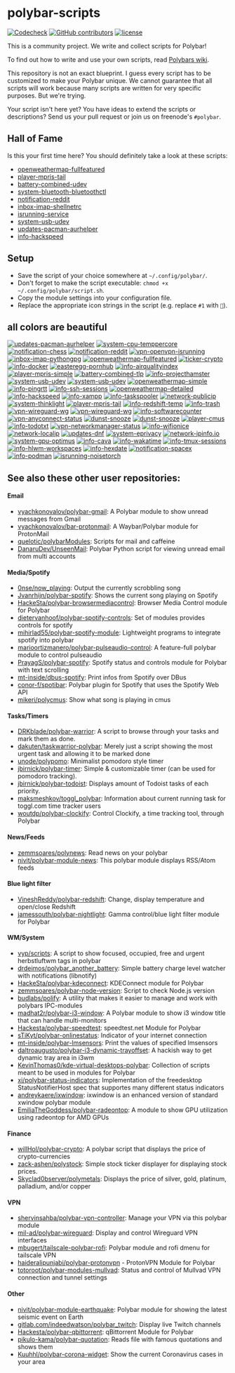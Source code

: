 # polybar-scripts

[![Codecheck](https://github.com/polybar/polybar-scripts/workflows/Codecheck/badge.svg?branch=master)](https://github.com/polybar/polybar-scripts/actions)
[![GitHub contributors](https://img.shields.io/github/contributors/polybar/polybar-scripts.svg)](https://github.com/polybar/polybar-scripts/graphs/contributors)
[![license](https://img.shields.io/github/license/polybar/polybar-scripts.svg)](https://github.com/polybar/polybar-scripts/blob/master/LICENSE)

This is a community project. We write and collect scripts for Polybar!

To find out how to write and use your own scripts, read [Polybars wiki](https://github.com/jaagr/polybar/wiki).

This repository is not an exact blueprint. I guess every script has to be customized to make your Polybar unique. We cannot guarantee that all scripts will work because many scripts are written for very specific purposes. But we're trying.

Your script isn't here yet? You have ideas to extend the scripts or descriptions? Send us your pull request or join us on freenode's `#polybar`.


## Hall of Fame

Is this your first time here? You should definitely take a look at these scripts:

* [openweathermap-fullfeatured](polybar-scripts/openweathermap-fullfeatured)
* [player-mpris-tail](polybar-scripts/player-mpris-tail)
* [battery-combined-udev](polybar-scripts/battery-combined-udev)
* [system-bluetooth-bluetoothctl](polybar-scripts/system-bluetooth-bluetoothctl)
* [notification-reddit](polybar-scripts/notification-reddit)
* [inbox-imap-shellnetrc](polybar-scripts/inbox-imap-shellnetrc)
* [isrunning-service](polybar-scripts/isrunning-service)
* [system-usb-udev](polybar-scripts/system-usb-udev)
* [updates-pacman-aurhelper](polybar-scripts/updates-pacman-aurhelper)
* [info-hackspeed](polybar-scripts/info-hackspeed)


##  Setup

* Save the script of your choice somewhere at `~/.config/polybar/`.
* Don't forget to make the script executable: `chmod +x ~/.config/polybar/script.sh`.
* Copy the module settings into your configuration file.
* Replace the appropriate icon strings in the script (e.g. replace `#1` with `🎉`).


## all colors are beautiful

[![updates-pacman-aurhelper](polybar-scripts/updates-pacman-aurhelper/screenshots/1.png)](polybar-scripts/updates-pacman-aurhelper/)
[![system-cpu-temppercore](polybar-scripts/system-cpu-temppercore/screenshots/1.png)](polybar-scripts/system-cpu-temppercore/)
[![notification-chess](polybar-scripts/notification-chess/screenshots/1.png)](polybar-scripts/notification-chess/)
[![notification-reddit](polybar-scripts/notification-reddit/screenshots/1.png)](polybar-scripts/notification-reddit/)
[![vpn-openvpn-isrunning](polybar-scripts/vpn-openvpn-isrunning/screenshots/1.png)](polybar-scripts/vpn-openvpn-isrunning/)
[![inbox-imap-pythongpg](polybar-scripts/inbox-imap-pythongpg/screenshots/1.png)](polybar-scripts/inbox-imap-pythongpg/)
[![openweathermap-fullfeatured](polybar-scripts/openweathermap-fullfeatured/screenshots/1.png)](polybar-scripts/openweathermap-fullfeatured/)
[![ticker-crypto](polybar-scripts/ticker-crypto/screenshots/1.png)](polybar-scripts/ticker-crypto/)
[![info-docker](polybar-scripts/info-docker/screenshots/1.png)](polybar-scripts/info-docker/)
[![easteregg-pornhub](polybar-scripts/easteregg-pornhub/screenshots/1.png)](polybar-scripts/easteregg-pornhub/)
[![info-airqualityindex](polybar-scripts/info-airqualityindex/screenshots/1.png)](polybar-scripts/info-airqualityindex/)
[![player-mpris-simple](polybar-scripts/player-mpris-simple/screenshots/1.png)](polybar-scripts/player-mpris-simple/)
[![battery-combined-tlp](polybar-scripts/battery-combined-tlp/screenshots/1.png)](polybar-scripts/battery-combined-tlp/)
[![info-projecthamster](polybar-scripts/info-projecthamster/screenshots/1.png)](polybar-scripts/info-projecthamster/)
[![system-usb-udev](polybar-scripts/system-usb-udev/screenshots/1.png)](polybar-scripts/system-usb-udev/)
[![system-usb-udev](polybar-scripts/system-usb-udev/screenshots/2.png)](polybar-scripts/system-usb-udev/)
[![openweathermap-simple](polybar-scripts/openweathermap-simple/screenshots/1.png)](polybar-scripts/openweathermap-simple/)
[![info-pingrtt](polybar-scripts/info-pingrtt/screenshots/3.png)](polybar-scripts/info-pingrtt/)
[![info-ssh-sessions](polybar-scripts/info-ssh-sessions/screenshots/1.png)](polybar-scripts/info-ssh-sessions/)
[![openweathermap-detailed](polybar-scripts/openweathermap-detailed/screenshots/1.png)](polybar-scripts/openweathermap-detailed/)
[![info-hackspeed](polybar-scripts/info-hackspeed/screenshots/1.png)](polybar-scripts/info-hackspeed/)
[![info-xampp](polybar-scripts/info-xampp/screenshots/1.png)](polybar-scripts/info-xampp/)
[![info-taskspooler](polybar-scripts/info-taskspooler/screenshots/1.png)](polybar-scripts/info-taskspooler/)
[![network-publicip](polybar-scripts/network-publicip/screenshots/1.png)](polybar-scripts/network-publicip/)
[![system-thinklight](polybar-scripts/system-thinklight/screenshots/1.png)](polybar-scripts/system-thinklight/)
[![player-mpris-tail](polybar-scripts/player-mpris-tail/screenshots/1.png)](polybar-scripts/player-mpris-tail/)
[![info-redshift-temp](polybar-scripts/info-redshift-temp/screenshots/1.png)](polybar-scripts/info-redshift-temp/)
[![info-trash](polybar-scripts/info-trash/screenshots/1.png)](polybar-scripts/info-trash/)
[![vpn-wireguard-wg](polybar-scripts/vpn-wireguard-wg/screenshots/1.png)](polybar-scripts/vpn-wireguard-wg/)
[![vpn-wireguard-wg](polybar-scripts/vpn-wireguard-wg/screenshots/2.png)](polybar-scripts/vpn-wireguard-wg/)
[![info-softwarecounter](polybar-scripts/info-softwarecounter/screenshots/1.png)](polybar-scripts/info-softwarecounter/)
[![vpn-anyconnect-status](polybar-scripts/vpn-anyconnect-status/screenshots/1.png)](polybar-scripts/vpn-anyconnect-status/)
[![dunst-snooze](polybar-scripts/dunst-snooze/screenshots/1.png)](polybar-scripts/dunst-snooze/)
[![dunst-snooze](polybar-scripts/dunst-snooze/screenshots/2.png)](polybar-scripts/dunst-snooze/)
[![player-cmus](polybar-scripts/player-cmus/screenshots/1.png)](polybar-scripts/player-cmus/)
[![info-todotxt](polybar-scripts/info-todotxt/screenshots/1.png)](polybar-scripts/info-todotxt/)
[![vpn-networkmanager-status](polybar-scripts/vpn-networkmanager-status/screenshots/1.png)](polybar-scripts/vpn-networkmanager-status/)
[![info-wifionice](polybar-scripts/info-wifionice/screenshots/1.png)](polybar-scripts/info-wifionice/)
[![network-localip](polybar-scripts/network-localip/screenshots/1.png)](polybar-scripts/network-localip/)
[![updates-dnf](polybar-scripts/updates-dnf/screenshots/1.png)](polybar-scripts/updates-dnf/)
[![system-eprivacy](polybar-scripts/system-eprivacy/screenshots/1.png)](polybar-scripts/system-eprivacy/)
[![network-ipinfo.io](polybar-scripts/network-ipinfo.io/screenshots/1.png)](polybar-scripts/network-ipinfo.io/)
[![system-gpu-optimus](polybar-scripts/system-gpu-optimus/screenshots/1.png)](polybar-scripts/system-gpu-optimus/)
[![info-cava](polybar-scripts/info-cava/screenshots/1.png)](polybar-scripts/info-cava/)
[![info-wakatime](polybar-scripts/info-wakatime/screenshots/1.png)](polybar-scripts/info-wakatime/)
[![info-tmux-sessions](polybar-scripts/info-tmux-sessions/screenshots/1.png)](polybar-scripts/info-tmux-sessions/)
[![info-hlwm-workspaces](polybar-scripts/info-hlwm-workspaces/screenshots/1.png)](polybar-scripts/info-hlwm-workspaces/)
[![info-hexdate](polybar-scripts/info-hexdate/screenshots/1.png)](polybar-scripts/info-hexdate/)
[![notification-spacex](polybar-scripts/notification-spacex/screenshots/1.png)](polybar-scripts/notification-spacex/)
[![info-podman](polybar-scripts/info-podman/screenshots/1.png)](polybar-scripts/info-podman/)
[![isrunning-noisetorch](polybar-scripts/isrunning-noisetorch/screenshots/1.png)](polybar-scripts/isrunning-noisetorch/)

## See also these other user repositories:

#### Email
* [vyachkonovalov/polybar-gmail](https://github.com/vyachkonovalov/polybar-gmail): A Polybar module to show unread messages from Gmail
* [vyachkonovalov/bar-protonmail](https://github.com/vyachkonovalov/bar-protonmail): A Waybar/Polybar module for ProtonMail
* [quelotic/polybarModules](https://github.com/quelotic/polybarModules): Scripts for mail and caffeine
* [DanaruDev/UnseenMail](https://framagit.org/DanaruDev/UnseenMail): Polybar Python script for viewing unread email from multi accounts

#### Media/Spotify
* [0nse/now_playing](https://github.com/0nse/now_playing): Output the currently scrobbling song
* [Jvanrhijn/polybar-spotify](https://github.com/Jvanrhijn/polybar-spotify): Shows the current song playing on Spotify
* [HackeSta/polybar-browsermediacontrol](https://github.com/HackeSta/polybar-browsermediacontrol): Browser Media Control module for Polybar
* [dietervanhoof/polybar-spotify-controls](https://github.com/dietervanhoof/polybar-spotify-controls): Set of modules provides controls for spotify
* [mihirlad55/polybar-spotify-module](https://github.com/mihirlad55/polybar-spotify-module): Lightweight programs to integrate spotify into polybar
* [marioortizmanero/polybar-pulseaudio-control](https://github.com/marioortizmanero/polybar-pulseaudio-control): A feature-full polybar module to control pulseaudio
* [PrayagS/polybar-spotify](https://github.com/PrayagS/polybar-spotify): Spotify status and controls module for Polybar with text scrolling
* [mt-inside/dbus-spotify](https://github.com/mt-inside/dbus-spotify): Print infos from Spotify over DBus
* [conor-f/spotibar](https://github.com/conor-f/spotibar): Polybar plugin for Spotify that uses the Spotify Web API
* [mikeri/polycmus](https://github.com/mikeri/polycmus): Show what song is playing in cmus

#### Tasks/Timers
* [DRKblade/polybar-warrior](https://github.com/DRKblade/polybar-warrior): A script to browse through your tasks and mark them as done.
* [dakuten/taskwarrior-polybar](https://github.com/dakuten/taskwarrior-polybar): Merely just a script showing the most urgent task and allowing it to be marked done
* [unode/polypomo](https://github.com/unode/polypomo): Minimalist pomodoro style timer
* [jbirnick/polybar-timer](https://github.com/jbirnick/polybar-timer): Simple & customizable timer (can be used for pomodoro tracking).
* [jbirnick/polybar-todoist](https://github.com/jbirnick/polybar-todoist): Displays amount of Todoist tasks of each priority.
* [maksmeshkov/toggl_polybar](https://github.com/maksmeshkov/toggl_polybar): Information about current running task for toggl.com time tracker users
* [woutdp/polybar-clockify](https://github.com/woutdp/polybar-clockify): Control Clockify, a time tracking tool, through Polybar

#### News/Feeds
* [zemmsoares/polynews](https://github.com/zemmsoares/polynews): Read news on your polybar
* [nivit/polybar-module-news](https://github.com/nivit/polybar-module-news): This polybar module displays RSS/Atom feeds

#### Blue light filter
* [VineshReddy/polybar-redshift](https://github.com/VineshReddy/polybar-redshift): Change, display temperature and open/close Redshift
* [jamessouth/polybar-nightlight](https://github.com/jamessouth/polybar-nightlight): Gamma control/blue light filter module for Polybar

#### WM/System
* [vyp/scripts](https://github.com/vyp/scripts): A script to show focused, occupied, free and urgent herbstluftwm tags in polybar
* [drdeimos/polybar_another_battery](https://github.com/drdeimos/polybar_another_battery): Simple battery charge level watcher with notifications (libnotify)
* [HackeSta/polybar-kdeconnect](https://github.com/HackeSta/polybar-kdeconnect): KDEConnect module for Polybar
* [zemmsoares/polybar-node-version](https://github.com/zemmsoares/polybar-node-version): Script to check Node.js version
* [budlabs/polify](https://github.com/budlabs/polify): A utility that makes it easier to manage and work with polybars IPC-modules
* [madhat2r/polybar-i3-window](https://github.com/madhat2r/polybar-i3-window): A Polybar module to show i3 window title that can handle multi-monitors
* [Hackesta/polybar-speedtest](https://github.com/HackeSta/polybar-speedtest): speedtest.net Module for Polybar
* [sTiKyt/polybar-onlinestatus](https://github.com/sTiKyt/polybar-onlinestatus): Indicator of your internet connection
* [mt-inside/polybar-lmsensors](https://github.com/mt-inside/polybar-lmsensors): Print the values of specified lmsensors
* [daltroaugusto/polybar-i3-dynamic-trayoffset](https://github.com/daltroaugusto/polybar-i3-dynamic-trayoffset): A hackish way to get dynamic tray area in i3wm
* [KevinThomas0/kde-virtual-desktops-polybar](https://github.com/KevinThomas0/kde-virtual-desktops-polybar): Collection of scripts meant to be used in modules for Polybar
* [xi/polybar-status-indicators](https://github.com/xi/polybar-status-indicators): Implementation of the freedesktop StatusNotifierHost spec that supportes many different status indicators
* [andreykaere/ixwindow](https://github.com/andreykaere/ixwindow): ixwindow is an enhanced version of standard xwindow polybar module
* [EmiliaTheGoddess/polybar-radeontop](https://github.com/EmiliaTheGoddess/polybar-radeontop): A module to show GPU utilization using radeontop for AMD GPUs

#### Finance
* [willHol/polybar-crypto](https://github.com/willHol/polybar-crypto): A polybar script that displays the price of crypto-currencies
* [zack-ashen/polystock](https://github.com/zack-ashen/polystock): Simple stock ticker displayer for displaying stock prices.
* [Skyclad0bserver/polymetals](https://github.com/Skyclad0bserver/polymetals): Displays the price of silver, gold, platinum, palladium, and/or copper

#### VPN
* [shervinsahba/polybar-vpn-controller](https://github.com/shervinsahba/polybar-vpn-controller): Manage your VPN via this polybar module
* [mil-ad/polybar-wireguard](https://github.com/mil-ad/polybar-wireguard): Display and control Wireguard VPN interfaces
* [mbugert/tailscale-polybar-rofi](https://github.com/mbugert/tailscale-polybar-rofi): Polybar module and rofi dmenu for tailscale VPN
* [haideralipunjabi/polybar-protonvpn](https://github.com/haideralipunjabi/polybar-protonvpn) - ProtonVPN Module for Polybar
* [totoroot/polybar-modules-mullvad](https://github.com/totoroot/polybar-modules-mullvad): Status and control of Mullvad VPN connection and tunnel settings

#### Other
* [nivit/polybar-module-earthquake](https://github.com/nivit/polybar-module-earthquake): Polybar module for showing the latest seismic event on Earth
* [gitlab.com/indeedwatson/polybar_twitch](https://gitlab.com/indeedwatson/polybar_twitch): Display live Twitch channels
* [Hackesta/polybar-qbittorrent](https://github.com/HackeSta/polybar-qbittorrent): qBittorrent Module for Polybar
* [pikulo-kama/polybar-quotation](https://github.com/pikulo-kama/polybar-quotation): Reads file with famous quotations and shows them
* [Kuuhhl/polybar-corona-widget](https://github.com/Kuuhhl/polybar-corona-widget): Show the current Coronavirus cases in your area
